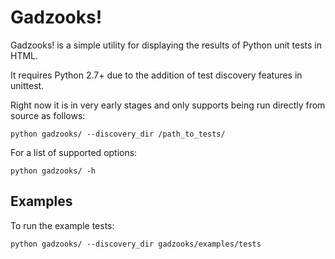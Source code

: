 # Gadzooks!

Gadzooks! is a simple utility for displaying the results of Python unit tests in HTML.

It requires Python 2.7+ due to the addition of test discovery features in unittest.

Right now it is in very early stages and only supports being run directly from source as follows:

    python gadzooks/ --discovery_dir /path_to_tests/
    
For a list of supported options:

    python gadzooks/ -h
    
## Examples
To run the example tests:

    python gadzooks/ --discovery_dir gadzooks/examples/tests